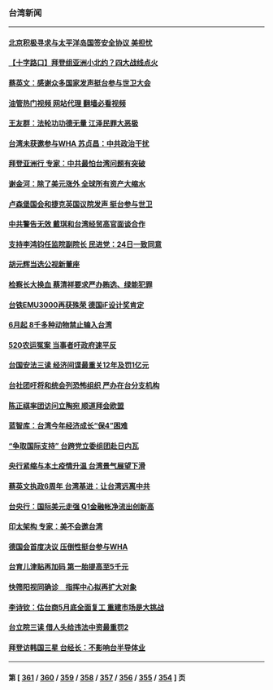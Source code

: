 ### 台湾新闻
---
#### [北京积极寻求与太平洋岛国签安全协议 美担忧](../../pages/ncid1349361/n13742363.md?05220845) 
#### [【十字路口】拜登组亚洲小北约？四大战线点火](../../pages/ncid1349361/n13742212.md?05220845) 
#### [蔡英文：感谢众多国家发声挺台参与世卫大会](../../pages/ncid1349361/n13742261.md?05220845) 
#### [油管热门视频 网站代理 翻墙必看视频](http://209.222.30.114:81/youtube.html?05220845)
#### [王友群：法轮功功德无量 江泽民罪大恶极](../../pages/ncid1349361/n13741673.md?05220845) 
#### [台湾未获邀参与WHA 苏贞昌：中共政治干扰](../../pages/ncid1349361/n13742103.md?05220845) 
#### [拜登亚洲行 专家：中共最怕台湾问题有突破](../../pages/ncid1349361/n13742095.md?05220845) 
#### [谢金河：除了美元涨外 全球所有资产大缩水](../../pages/ncid1349361/n13742038.md?05220845) 
#### [卢森堡国会和捷克英国议院发声 挺台参与世卫](../../pages/ncid1349361/n13741969.md?05220845) 
#### [中共警告无效 戴琪和台湾经贸高官面谈合作](../../pages/ncid1349361/n13741718.md?05220845) 
#### [支持李鸿钧任监院副院长 民进党：24日一致同意](../../pages/ncid1349361/n13741703.md?05220845) 
#### [胡元辉当选公视新董座](../../pages/ncid1349361/n13741700.md?05220845) 
#### [检察长大换血 蔡清祥要求严办贿选、绿能犯罪](../../pages/ncid1349361/n13741684.md?05220845) 
#### [台铁EMU3000再获殊荣 德国iF设计奖肯定](../../pages/ncid1349361/n13741683.md?05220845) 
#### [6月起 8千多种动物禁止输入台湾](../../pages/ncid1349361/n13741692.md?05220845) 
#### [520农运冤案 当事者吁政府速平反](../../pages/ncid1349361/n13741688.md?05220845) 
#### [台国安法三读 经济间谍最重关12年及罚1亿元](../../pages/ncid1349361/n13741583.md?05220845) 
#### [台社团吁将和统会列恐怖组织 严办在台分支机构](../../pages/ncid1349361/n13741597.md?05220845) 
#### [陈正祺率团访问立陶宛 顺道拜会欧盟](../../pages/ncid1349361/n13741654.md?05220845) 
#### [蓝智库：台湾今年经济成长“保4”困难](../../pages/ncid1349361/n13741599.md?05220845) 
#### [“争取国际支持” 台跨党立委组团赴日内瓦](../../pages/ncid1349361/n13741600.md?05220845) 
#### [央行紧缩与本土疫情升温 台湾景气展望下滑](../../pages/ncid1349361/n13741598.md?05220845) 
#### [蔡英文执政6周年 台湾基进：让台湾远离中共](../../pages/ncid1349361/n13741579.md?05220845) 
#### [台央行：国际美元走强 Q1金融帐净流出创新高](../../pages/ncid1349361/n13741585.md?05220845) 
#### [印太架构 专家：美不会邀台湾](../../pages/ncid1349361/n13741587.md?05220845) 
#### [德国会首度决议 压倒性挺台参与WHA](../../pages/ncid1349361/n13741561.md?05220845) 
#### [台育儿津贴再加码 第一胎提高至5千元](../../pages/ncid1349361/n13741576.md?05220845) 
#### [快筛阳视同确诊　指挥中心拟再扩大对象](../../pages/ncid1349361/n13741557.md?05220845) 
#### [李诗钦：估台商5月底全面复工 重建市场是大挑战](../../pages/ncid1349361/n13741572.md?05220845) 
#### [台立院三读 借人头给违法中资最重罚2](../../pages/ncid1349361/n13741574.md?05220845) 
#### [拜登访韩国三星 台经长：不影响台半导体业](../../pages/ncid1349361/n13741555.md?05220845) 

---
#### 第 [ [361](./361.md?05220845) / [360](./360.md?05220845) / [359](./359.md?05220845) / [358](./358.md?05220845) / [357](./357.md?05220845) / [356](./356.md?05220845) / [355](./355.md?05220845) / [354](./354.md?05220845) ] 页
